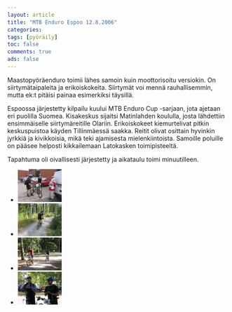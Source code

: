 ```yaml
---
layout: article 
title: "MTB Enduro Espoo 12.8.2006" 
categories: 
tags: [pyöräily]
toc: false 
comments: true 
ads: false 
---
```


Maastopyöräenduro toimii lähes samoin kuin moottorisoitu versiokin. On
siirtymätaipaleita ja erikoiskokeita. Siirtymät voi mennä
rauhallisemmin, mutta ek:t pitäisi painaa esimerkiksi täysillä.

Espoossa järjestetty kilpailu kuului MTB Enduro Cup -sarjaan, jota
ajetaan eri puolilla Suomea. Kisakeskus sijaitsi Matinlahden koululla,
josta lähdettiin ensimmäiselle siirtymäreitille Olariin. Erikoiskokeet
kiemurtelivat pitkin keskuspuistoa käyden Tillinmäessä saakka. Reitit
olivat osittain hyvinkin jyrkkiä ja kivikkoisia, mikä teki ajamisesta
mielenkiintoista. Samoille poluille on pääsee helposti kikkailemaan
Latokasken toimipisteeltä.

Tapahtuma oli oivallisesti järjestetty ja aikataulu toimi minuutilleen.

<div class="image-gallery" markdown="1">

-   [![](/images/mtb-enduro-espoo-12.8.2006/Thumbnails/peruskuntofillarienduro20060812_01b.jpg)](/images/mtb-enduro-espoo-12.8.2006/peruskuntofillarienduro20060812_01b.jpg)
-   [![](/images/mtb-enduro-espoo-12.8.2006/Thumbnails/peruskuntofillarienduro20060812_02b.jpg)](/images/mtb-enduro-espoo-12.8.2006/peruskuntofillarienduro20060812_02b.jpg)
-   [![](/images/mtb-enduro-espoo-12.8.2006/Thumbnails/peruskuntofillarienduro20060812_03b.jpg)](/images/mtb-enduro-espoo-12.8.2006/peruskuntofillarienduro20060812_03b.jpg)
-   [![](/images/mtb-enduro-espoo-12.8.2006/Thumbnails/peruskuntofillarienduro20060812_04b.jpg)](/images/mtb-enduro-espoo-12.8.2006/peruskuntofillarienduro20060812_04b.jpg)

</div>
